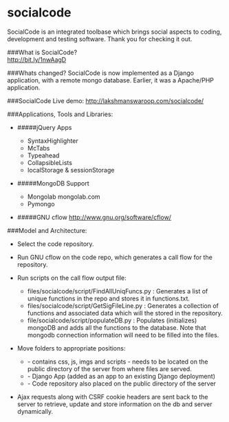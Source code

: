 socialcode
==========
SocialCode is an integrated toolbase which brings social aspects to coding, development and testing software. Thank you for checking it out. 

###What is SocialCode?       
http://bit.ly/1nwAagD

###Whats changed?
SocialCode is now implemented as a Django application, with a remote mongo database. Earlier, it was a Apache/PHP application. 

###SocialCode Live demo:
http://lakshmanswaroop.com/socialcode/

###Applications, Tools and Libraries:
  - #####jQuery Apps  
      - SyntaxHighlighter
      - McTabs
      - Typeahead
      - CollapsibleLists
      - localStorage & sessionStorage

  - #####MongoDB Support
      - Mongolab  mongolab.com
      - Pymongo

  - #####GNU cflow http://www.gnu.org/software/cflow/


###Model and Architecture:

  * Select the code repository. 
  * Run GNU cflow on the code repo, which generates a call flow for the repository.
  * Run scripts on the call flow output file:
      - files/socialcode/script/FindAllUniqFuncs.py : Generates a list of unique functions in the repo and stores it in functions.txt.
      - files/socialcode/script/GetSigFileLine.py : Generates a collection of functions and associated data which will the stored in the repository. 
      - file/socialcode/script/populateDB.py  : Populates (initializes) mongoDB and adds all the functions to the database. Note that mongodb connection information will need to be filled into the files.
    
  * Move folders to appropriate positions:
      - <files> - contains css, js, imgs and scripts - needs to be located on the public directory of the server from where files are served. 
      - <socialcode> - Django App (added as an app to an existing Django deployment)
      - <git-master> - Code repository also placed on the public directory of the server
    
  * Ajax requests along with CSRF cookie headers are sent back to the server to retrieve, update and store information on the db and server dynamically.
  
